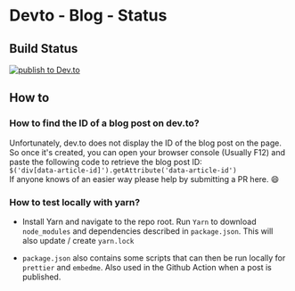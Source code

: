 # Devto - Blog - Status

## Build Status

[![publish to Dev.to](https://github.com/Pwd9000-ML/blog-devto/actions/workflows/publish-to-devto.yml/badge.svg?branch=master)](https://github.com/Pwd9000-ML/blog-devto/actions/workflows/publish-to-devto.yml)

## How to

### How to find the ID of a blog post on dev.to?

Unfortunately, dev.to does not display the ID of the blog post on the page. So once it's created, you can open your browser console (Usually F12) and paste the following code to retrieve the blog post ID:  
`$('div[data-article-id]').getAttribute('data-article-id')`  
If anyone knows of an easier way please help by submitting a PR here. :smile:

### How to test locally with yarn?

- Install Yarn and navigate to the repo root. Run `Yarn` to download `node_modules` and dependencies described in `package.json`. This will also update / create `yarn.lock`

- `package.json` also contains some scripts that can then be run locally for `prettier` and `embedme`. Also used in the Github Action when a post is published.
